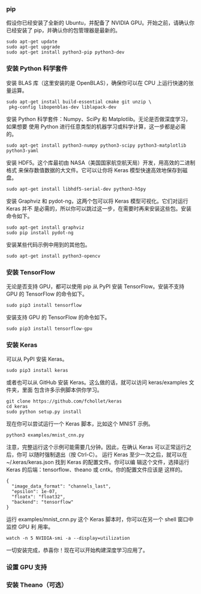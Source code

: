 ### pip
假设你已经安装了全新的 Ubuntu，并配备了 NVIDIA GPU。开始之前，请确认你已经安装了 pip，并确认你的包管理器是最新的。
```
sudo apt-get update
sudo apt-get upgrade
sudo apt-get install python3-pip python3-dev
```



### 安装 Python 科学套件
安装 BLAS 库（这里安装的是 OpenBLAS），确保你可以在 CPU 上运行快速的张量运算。
```
sudo apt-get install build-essential cmake git unzip \
 pkg-config libopenblas-dev liblapack-dev
```

安装 Python 科学套件：Numpy、SciPy 和 Matplotlib。无论是否做深度学习，如果想要
使用 Python 进行任意类型的机器学习或科学计算，这一步都是必需的。
```
sudo apt-get install python3-numpy python3-scipy python3-matplotlib python3-yaml
```

安装 HDF5。这个库最初由 NASA（美国国家航空航天局）开发，用高效的二进制格式
来保存数值数据的大文件。它可以让你将 Keras 模型快速高效地保存到磁盘。
```
sudo apt-get install libhdf5-serial-dev python3-h5py
```

安装 Graphviz 和 pydot-ng，这两个包可以将 Keras 模型可视化。它们对运行 Keras 并不
是必需的，所以你可以跳过这一步，在需要时再来安装这些包。安装命令如下。
```
sudo apt-get install graphviz
sudo pip install pydot-ng
```

安装某些代码示例中用到的其他包。
```
sudo apt-get install python3-opencv
```

### 安装 TensorFlow

无论是否支持 GPU，都可以使用 pip 从 PyPI 安装 TensorFlow。安装不支持 GPU 的
TensorFlow 的命令如下。
```
sudo pip3 install tensorflow
```
安装支持 GPU 的 TensorFlow 的命令如下。
```
sudo pip3 install tensorflow-gpu
```

### 安装 Keras
可以从 PyPI 安装 Keras。
```
sudo pip3 install keras
```
或者也可以从 GitHub 安装 Keras。这么做的话，就可以访问 keras/examples 文件夹，里面
包含许多示例脚本供你学习。
```
git clone https://github.com/fchollet/keras
cd keras
sudo python setup.py install
```
现在你可以尝试运行一个 Keras 脚本，比如这个 MNIST 示例。
```
python3 examples/mnist_cnn.py
```
注意，完整运行这个示例可能需要几分钟。因此，在确认 Keras 可以正常运行之后，你可
以随时强制退出（按 Ctrl-C）。
运行 Keras 至少一次之后，就可以在 ~/.keras/keras.json 找到 Keras 的配置文件。你可以编
辑这个文件，选择运行 Keras 的后端：tensorflow、theano 或 cntk。你的配置文件应该是
这样的。
```
{
  "image_data_format": "channels_last",
  "epsilon": 1e-07,
  "floatx": "float32",
  "backend": "tensorflow"
}
```
运行 examples/mnist_cnn.py 这个 Keras 脚本时，你可以在另一个 shell 窗口中监控 GPU 利
用率。
```
watch -n 5 NVIDIA-smi -a --display=utilization
```
一切安装完成，恭喜你！现在可以开始构建深度学习应用了。

### 设置 GPU 支持


### 安装 Theano（可选）
